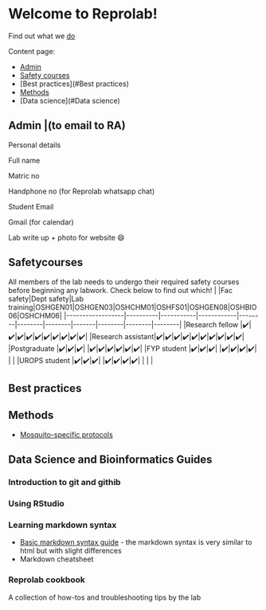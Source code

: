 Welcome to Reprolab!
================

Find out what we [do](http://www.reprolabnus.com/)

Content page:
-   [Admin](#Admin)
-   [Safety courses](#Safetycourses)
-   [Best practices](#Best practices)
-   [Methods](#Methods)
-   [Data science](#Data science)


Admin |(to email to RA)
----------
Personal details  

Full name 

Matric no 

Handphone no (for Reprolab whatsapp chat) 

Student Email 

Gmail (for calendar) 

Lab write up + photo for website :smile:


Safetycourses 
----------
All members of the lab needs to undergo their required safety courses before beginning any labwork. Check below to find out which! 
|                  |Fac safety|Dept safety|Lab training|OSHGEN01|OSHGEN03|OSHCHM01|OSHFS01|OSHGEN08|OSHBIO06|OSHCHM06|
|------------------|----------|-----------|------------|--------|--------|--------|-------|--------|--------|--------|
|Research fellow   |:heavy_check_mark:|:heavy_check_mark:|:heavy_check_mark:|:heavy_check_mark:|:heavy_check_mark:|:heavy_check_mark:|:heavy_check_mark:|:heavy_check_mark:|:heavy_check_mark:|:heavy_check_mark:|
|Research assistant|:heavy_check_mark:|:heavy_check_mark:|:heavy_check_mark:|:heavy_check_mark:|:heavy_check_mark:|:heavy_check_mark:|:heavy_check_mark:|:heavy_check_mark:|:heavy_check_mark:|:heavy_check_mark:|
|Postgraduate      |:heavy_check_mark:|:heavy_check_mark:|:heavy_check_mark:|        |:heavy_check_mark:|:heavy_check_mark:|:heavy_check_mark:|:heavy_check_mark:|:heavy_check_mark:|:heavy_check_mark:|
|FYP student       |:heavy_check_mark:|:heavy_check_mark:|:heavy_check_mark:|        |:heavy_check_mark:|:heavy_check_mark:|:heavy_check_mark:|:heavy_check_mark:|        |        |
|UROPS student     |:heavy_check_mark:|:heavy_check_mark:|:heavy_check_mark:|        |:heavy_check_mark:|:heavy_check_mark:|:heavy_check_mark:|:heavy_check_mark:|        |        |        |


## Best practices

Methods
----------
- [Mosquito-specific protocols](https://github.com/ReproLab/_lab_readme/blob/master/mosquito.md)


Data Science and Bioinformatics Guides
------------
### Introduction to git and githib


### Using RStudio


### Learning markdown syntax
- [Basic markdown syntax guide](https://www.markdownguide.org/basic-syntax/) - the markdown syntax is very similar to html but with slight differences
- Markdown cheatsheet

### Reprolab cookbook
A collection of how-tos and troubleshooting tips by the lab
